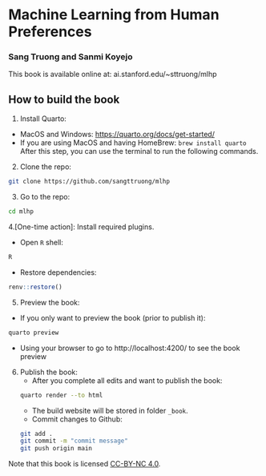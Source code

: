 # Machine Learning from Human Preferences
### Sang Truong and Sanmi Koyejo

This book is available online at: ai.stanford.edu/~sttruong/mlhp

## How to build the book
1. Install Quarto:
  -  MacOS and Windows: https://quarto.org/docs/get-started/
  -  If you are using MacOS and having HomeBrew: `brew install quarto`
After this step, you can use the terminal to run the following commands.
2. Clone the repo:
  ```bash
  git clone https://github.com/sangttruong/mlhp
  ```
3. Go to the repo:
  ```bash
  cd mlhp
  ```
4.[One-time action]: Install required plugins.
  - Open `R` shell:
  ```bash
  R
  ```
  - Restore dependencies:
  ```R
  renv::restore()
  ```
5. Preview the book:
  - If you only want to preview the book (prior to publish it): 
  ```bash
  quarto preview
  ```
  - Using your browser to go to http://localhost:4200/ to see the book preview
6. Publish the book:
   - After you complete all edits and want to publish the book:
   ```bash
   quarto render --to html
   ```
   - The build website will be stored in folder `_book`.
   - Commit changes to Github:
   ```bash
   git add .
   git commit -m "commit message"
   git push origin main
   ```
Note that this book is licensed [CC-BY-NC 4.0](https://creativecommons.org/licenses/by-nc/4.0/).
